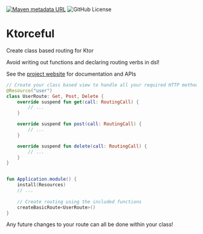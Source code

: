 [![Maven metadata URL](https://img.shields.io/maven-central/v/dev.herrrta.ktorceful/core)](https://repo.maven.apache.org/maven2/dev/herrrta/ktorceful/)
![GitHub License](https://img.shields.io/github/license/herrrta/ktorceful)

# Ktorceful

Create class based routing for Ktor

Avoid writing out functions and declaring routing verbs in dsl!

See the [project website](https://herrrta.github.io/ktorceful/) for documentation and APIs


```kotlin
// Create your class based view to handle all your required HTTP methods
@Resource("user")
class UserRoute: Get, Post, Delete {
    override suspend fun get(call: RoutingCall) {
        // ...
    }

    override suspend fun post(call: RoutingCall) {
        // ...
    }

    override suspend fun delete(call: RoutingCall) {
        // ...
    }
}


fun Application.module() {
    install(Resources)
    // ...
    
    // Create routing using the included functions
    createBasicRoute<UserRoute>()
}
```

Any future changes to your route can all be done within your class!